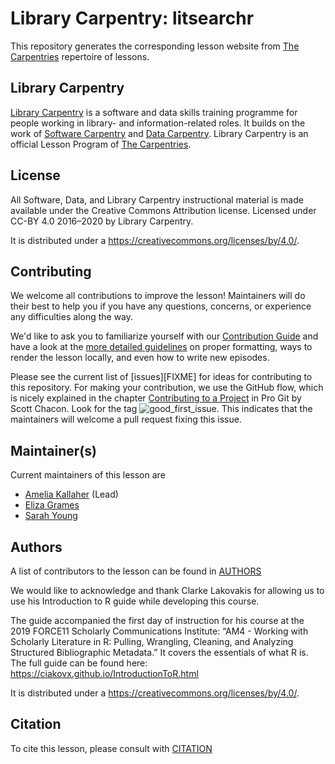 # Library Carpentry: litsearchr

This repository generates the corresponding lesson website from [The Carpentries](https://carpentries.org/) repertoire of lessons. 

## Library Carpentry

[Library Carpentry](https://librarycarpentry.org) is a software and data skills training programme for people working in library- and information-related roles. It builds on the work of [Software Carpentry](http://software-carpentry.org/) and [Data Carpentry](http://www.datacarpentry.org/). Library Carpentry is an official Lesson Program of [The Carpentries](https://carpentries.org/).

## License

All Software, Data, and Library Carpentry instructional material is made available under the Creative Commons Attribution
license. Licensed under CC-BY 4.0 2016–2020 by Library Carpentry.

It is distributed under a https://creativecommons.org/licenses/by/4.0/.


## Contributing

We welcome all contributions to improve the lesson! Maintainers will do their best to help you if you have any
questions, concerns, or experience any difficulties along the way.

We'd like to ask you to familiarize yourself with our [Contribution Guide](CONTRIBUTING.md) and have a look at
the [more detailed guidelines][lesson-example] on proper formatting, ways to render the lesson locally, and even
how to write new episodes.

Please see the current list of [issues][FIXME] for ideas for contributing to this
repository. For making your contribution, we use the GitHub flow, which is
nicely explained in the chapter [Contributing to a Project](http://git-scm.com/book/en/v2/GitHub-Contributing-to-a-Project) in Pro Git
by Scott Chacon.
Look for the tag ![good_first_issue](https://img.shields.io/badge/-good%20first%20issue-gold.svg). This indicates that the maintainers will welcome a pull request fixing this issue.  


## Maintainer(s)

Current maintainers of this lesson are 

- [Amelia Kallaher](https://github.com/ameliakallaher) (Lead) 
- [Eliza Grames](https://github.com/elizagrames)
- [Sarah Young](https://github.com/rootsandberries)


## Authors

A list of contributors to the lesson can be found in [AUTHORS](AUTHORS)

We would like to acknowledge and thank Clarke Lakovakis for allowing us to use his Introduction to R guide while developing this course.

The guide accompanied the first day of instruction for his course at the 2019 FORCE11 Scholarly Communications Institute: “AM4 - Working with Scholarly Literature in R: Pulling, Wrangling, Cleaning, and Analyzing Structured Bibliographic Metadata.” It covers the essentials of what R is. The full guide can be found here: https://ciakovx.github.io/IntroductionToR.html

It is distributed under a https://creativecommons.org/licenses/by/4.0/.

## Citation

To cite this lesson, please consult with [CITATION](CITATION)

[lesson-example]: https://carpentries.github.io/lesson-example
